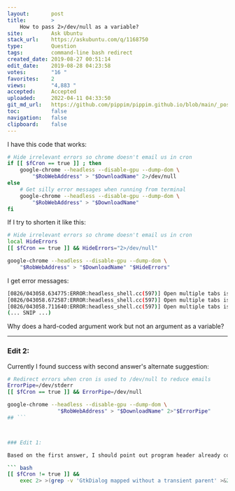 ```yaml
---
layout:       post
title:        >
    How to pass 2>/dev/null as a variable?
site:         Ask Ubuntu
stack_url:    https://askubuntu.com/q/1168750
type:         Question
tags:         command-line bash redirect
created_date: 2019-08-27 00:51:14
edit_date:    2019-08-28 04:23:58
votes:        "16 "
favorites:    2
views:        "4,883 "
accepted:     Accepted
uploaded:     2022-04-11 04:33:50
git_md_url:   https://github.com/pippim/pippim.github.io/blob/main/_posts/2019/2019-08-27-How-to-pass-2__dev_null-as-a-variable_.md
toc:          false
navigation:   false
clipboard:    false
---
```


I have this code that works:



``` bash
# Hide irrelevant errors so chrome doesn't email us in cron
if [[ $fCron == true ]] ; then
    google-chrome --headless --disable-gpu --dump-dom \
        "$RobWebAddress" > "$DownloadName" 2>/dev/null
else
    # Get silly error messages when running from terminal
    google-chrome --headless --disable-gpu --dump-dom \
        "$RobWebAddress" > "$DownloadName"
fi
```

If I try to shorten it like this:

``` bash
# Hide irrelevant errors so chrome doesn't email us in cron
local HideErrors
[[ $fCron == true ]] && HideErrors="2>/dev/null"

google-chrome --headless --disable-gpu --dump-dom \
    "$RobWebAddress" > "$DownloadName" "$HideErrors"
```

I get error messages:

``` bash
[0826/043058.634775:ERROR:headless_shell.cc(597)] Open multiple tabs is only supported when remote debugging is enabled.
[0826/043058.672587:ERROR:headless_shell.cc(597)] Open multiple tabs is only supported when remote debugging is enabled.
[0826/043058.711640:ERROR:headless_shell.cc(597)] Open multiple tabs is only supported when remote debugging is enabled.
(... SNIP ...)
```

Why does a hard-coded argument work but not an argument as a variable?


----------

### Edit 2:

Currently I found success with second answer's alternate suggestion:

``` bash
# Redirect errors when cron is used to /dev/null to reduce emails
ErrorPipe=/dev/stderr
[[ $fCron == true ]] && ErrorPipe=/dev/null

google-chrome --headless --disable-gpu --dump-dom \
                "$RobWebAddress" > "$DownloadName" 2>"$ErrorPipe"
## ```



### Edit 1:

Based on the first answer, I should point out program header already contains:

``` bash
[[ $fCron != true ]] &&
    exec 2> >(grep -v 'GtkDialog mapped without a transient parent' >&2)
```
